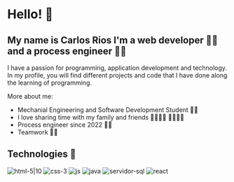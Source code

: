# Hello! 👋
## My name is Carlos Rios I'm a web developer 👨‍💻 and a process engineer 👨‍🔬

I have a passion for programming, application development and technology. In my profile, you will find different projects and code that I have done along the learning of programming.

More about me:

* Mechanial Engineering and Software Development Student 👨‍🎓
* I love sharing time with my family and friends 👨‍👩‍👧‍👦 👨‍👩‍👧‍👦
* Process engineer since 2022 🧑‍🔬
* Teamwork 🧑‍🤝‍

## Technologies 💎

![html-5|10](https://user-images.githubusercontent.com/87234948/211095877-d20806e1-c8b6-4c35-88a9-4d36e55a0971.png) ![css-3](https://user-images.githubusercontent.com/87234948/211096263-55613634-7f07-4301-b948-ccb04b27d354.png) ![js](https://user-images.githubusercontent.com/87234948/211096274-075aafed-dc24-40e2-b5ba-9dce2be544d4.png) ![java](https://user-images.githubusercontent.com/87234948/211096285-8bccd093-f53d-4fd3-9676-409ab3301baa.png) ![servidor-sql](https://user-images.githubusercontent.com/87234948/211096302-261e5846-e0a3-4383-b674-d85827b83bc9.png) ![react](https://user-images.githubusercontent.com/87234948/211096314-62bfe43c-22ca-4850-a325-9d26f7773ec3.png)



<!--
**Cearjeyou/Cearjeyou** is a ✨ _special_ ✨ repository because its `README.md` (this file) appears on your GitHub profile.

Here are some ideas to get you started:

- 🔭 I’m currently working on ...
- 🌱 I’m currently learning ...
- 👯 I’m looking to collaborate on ...
- 🤔 I’m looking for help with ...
- 💬 Ask me about ...
- 📫 How to reach me: ...
- 😄 Pronouns: ...
- ⚡ Fun fact: ...
-->
